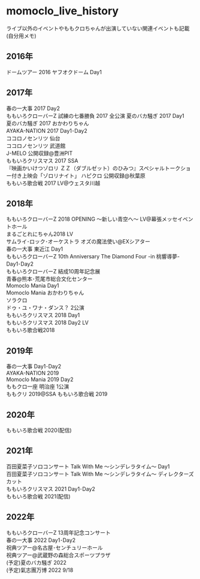 # momoclo_live_history
ライブ以外のイベントやももクロちゃんが出演していない関連イベントも記載(自分用メモ)
## 2016年
ドームツアー 2016 ヤフオクドーム Day1
## 2017年
春の一大事 2017 Day2  
ももいろクローバーZ 試練の七番勝負 2017  全公演
夏のバカ騒ぎ 2017 Day1  
夏のバカ騒ぎ 2017 おかわりちゃん  
AYAKA-NATION 2017 Day1･Day2  
ココロノセンリツ 仙台  
ココロノセンリツ 武道館  
J-MELO 公開収録@豊洲PIT   
ももいろクリスマス 2017 SSA  
『映画かいけつゾロリ ＺＺ（ダブルゼット）のひみつ』スペシャルトークショー付き上映会「ゾロリナイト」
ハピクロ 公開収録@秋葉原  
ももいろ歌合戦 2017 LV@ウェスタ川越  

## 2018年
ももいろクローバーZ 2018 OPENING ～新しい青空へ～ LV@幕張メッセイベントホール  
まるごとれにちゃん2018  LV  
サムライ･ロック･オーケストラ オズの魔法使い@EXシアター  
春の一大事 東近江 Day1  
ももいろクローバーZ 10th Anniversary The Diamond Four -in 桃響導夢- Day1･Day2  
ももいろクローバーZ 結成10周年記念展  
青春@熊本･荒尾市総合文化センター  
Momoclo Mania Day1  
Momoclo Mania おかわりちゃん  
ソラクロ  
ドゥ・ユ・ワナ・ダンス？ 2公演  
ももいろクリスマス 2018 Day1  
ももいろクリスマス 2018 Day2 LV  
ももいろ歌合戦2018 

## 2019年
春の一大事 Day1･Day2  
AYAKA-NATION 2019  
Momoclo Mania 2019 Day2  
ももクロ一座 明治座 1公演  
ももクリ 2019@SSA
ももいろ歌合戦 2019

## 2020年
ももいろ歌合戦 2020(配信)

## 2021年
百田夏菜子ソロコンサート Talk With Me ～シンデレラタイム～ Day1  
百田夏菜子ソロコンサート Talk With Me ～シンデレラタイム～ ディレクターズカット  
ももいろクリスマス 2021 Day1･Day2  
ももいろ歌合戦 2021(配信)  

## 2022年
ももいろクローバーZ 13周年記念コンサート  
春の一大事 2022 Day1･Day2  
祝典ツアー@名古屋･センチュリーホール  
祝典ツアー@武蔵野の森総合スポーツプラザ  
(予定)夏のバカ騒ぎ 2022   
(予定)氣志團万博 2022 9/18  


